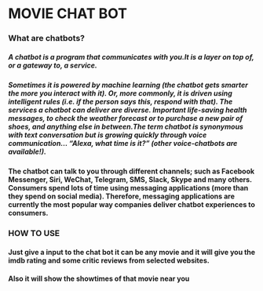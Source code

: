 # MOVIE CHAT BOT

### What are chatbots?
##### A chatbot is a program that communicates with you.It is a layer on top of, or a gateway to, a service. 
##### Sometimes it is powered by machine learning (the chatbot gets smarter the more you interact with it). Or, more commonly, it is driven using intelligent rules (i.e. if the person says this, respond with that). The services a chatbot can deliver are diverse. Important life-saving health messages, to check the weather forecast or to purchase a new pair of shoes, and anything else in between.The term chatbot is synonymous with text conversation but is growing quickly through voice communication… “Alexa, what time is it?” (other voice-chatbots are available!). 
#### The chatbot can talk to you through different channels; such as Facebook Messenger, Siri, WeChat, Telegram, SMS, Slack, Skype and many others. Consumers spend lots of time using messaging applications (more than they spend on social media). Therefore, messaging applications are currently the most popular way companies deliver chatbot experiences to consumers.


### HOW TO USE
#### Just give a input to the chat bot it can be any movie and it will give you the imdb rating and some critic reviews from selected websites.
#### Also it will show the showtimes of that movie near you
